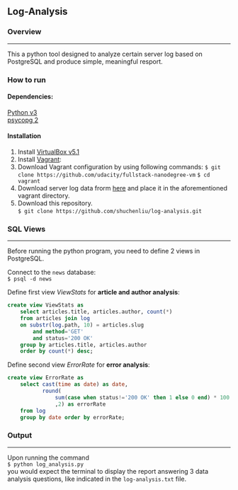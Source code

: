 ## Log-Analysis

### Overview
----
This a python tool designed to analyze certain server log based on PostgreSQL and produce simple, meaningful resport.

### How to run

#### Dependencies:  

[Python v3 ](https://www.python.org/download/releases/3.0/)  
[psycopg 2](http://initd.org/psycopg/download/)

#### Installation 

1. Install [VirtualBox v5.1](https://www.virtualbox.org/wiki/Download_Old_Builds_5_1)
2. Install [Vagrant](https://www.vagrantup.com/downloads.html):  
3. Download Vagrant configuration by using following commands:
		`$ git clone https://github.com/udacity/fullstack-nanodegree-vm` 
		`$ cd vagrant`
3. Download server log data frorm [here](https://d17h27t6h515a5.cloudfront.net/topher/2016/August/57b5f748_newsdata/newsdata.zip) and place it in the aforementioned vagrant directory.
4. Download this repository.  
		`$ git clone https://github.com/shuchenliu/log-analysis.git`
	
### SQL Views
---
Before running the python program, you need to define 2 views in PostgreSQL.

Connect to the `news` database:  
`$ psql -d news`

Define first view *ViewStats* for **article and author analysis**:  

```sql
create view ViewStats as
    select articles.title, articles.author, count(*)
    from articles join log
    on substr(log.path, 10) = articles.slug
        and method='GET'
        and status='200 OK'
    group by articles.title, articles.author
    order by count(*) desc;
```

Define second view *ErrorRate* for **error analysis**:  

```sql
create view ErrorRate as 
    select cast(time as date) as date, 
           round(
               sum(case when status!='200 OK' then 1 else 0 end) * 100 ::decimal / count(*)
               ,2) as errorRate 
    from log 
    group by date order by errorRate;
```


### Output
---
Upon running the command  
	`$ python log_analysis.py`  
you would expect the terminal to display the report answering 3 data analysis questions, like indicated in the `log-analysis.txt` file.
